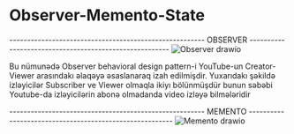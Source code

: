 # Observer-Memento-State

------------------------------------------------------- OBSERVER -------------------------------------------------------
![Observer drawio](https://github.com/GIGI-bit/Observer-Memento-State/assets/64860005/7cfa0da0-f5d1-4991-9aa4-78e4bac1afe2)

Bu nümunədə Observer behavioral design pattern-i YouTube-un Creator-Viewer arasındakı əlaqəyə əsaslanaraq izah edilmişdir. 
Yuxarıdakı şəkildə izləyicilər Subscriber ve Viewer olmaqla ikiyı bölünmüşdür bunun səbəbi Youtube-da izləyicilərin abonə olmadanda video izləyə bilmələridir 

------------------------------------------------------- MEMENTO --------------------------------------------------------
![Memento drawio](https://github.com/GIGI-bit/Observer-Memento-State/assets/64860005/57560d3d-27cd-4758-a983-21d6b085c7b4)
